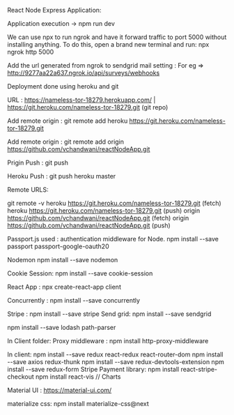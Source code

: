 React Node Express Application:

Application execution -> npm run dev

We can use npx to run ngrok and have it forward traffic to port 5000 without installing anything. To do this, open a brand new terminal and run:
npx ngrok http 5000

Add the url generated from ngrok to sendgrid mail setting : For eg => http://9277aa22a637.ngrok.io/api/surveys/webhooks

Deployment done using heroku and git

URL : https://nameless-tor-18279.herokuapp.com/ | https://git.heroku.com/nameless-tor-18279.git (git repo)

Add remote origin :  git remote add heroku https://git.heroku.com/nameless-tor-18279.git

Add remote origin :  git remote add origin https://github.com/vchandwani/reactNodeApp.git

Prigin Push : git push

Heroku Push : git push heroku master

Remote URLS:

git remote -v 
heroku  https://git.heroku.com/nameless-tor-18279.git (fetch)
heroku  https://git.heroku.com/nameless-tor-18279.git (push)
origin  https://github.com/vchandwani/reactNodeApp.git (fetch)
origin  https://github.com/vchandwani/reactNodeApp.git (push)

Passport.js used : authentication middleware for Node.
npm install --save passport passport-google-oauth20

Nodemon
npm install --save nodemon

Cookie Session:
npm install --save cookie-session

React App : npx create-react-app client

Concurrently :  npm install --save concurrently

Stripe : npm install --save stripe
Send grid: npm install --save sendgrid

npm install --save lodash path-parser

In Client folder:
Proxy middleware : npm install http-proxy-middleware

In client: 
npm install --save redux react-redux react-router-dom
npm install --save axios redux-thunk
npm install --save redux-devtools-extension
npm install --save redux-form
Stripe Payment library:
npm install react-stripe-checkout
npm install react-vis // Charts

Material UI : https://material-ui.com/

materialize css: npm install materialize-css@next
